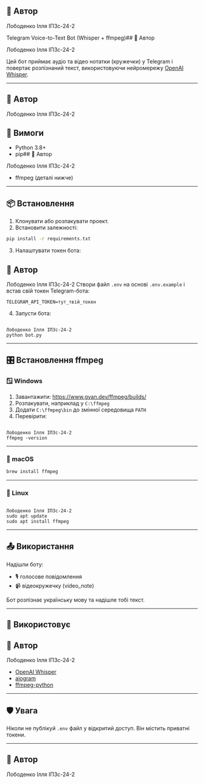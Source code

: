## 💬 Автор

Лободенко Ілля ІПЗс-24-2


 Telegram Voice-to-Text Bot (Whisper + ffmpeg)## 💬 Автор

Лободенко Ілля ІПЗс-24-2

Цей бот приймає аудіо та відео нотатки (кружечки) у Telegram і повертає розпізнаний текст, використовуючи нейромережу [OpenAI Whisper](https://github.com/openai/whisper).

---
## 💬 Автор

Лободенко Ілля ІПЗс-24-2
## 🔧 Вимоги

- Python 3.8+
- pip## 💬 Автор

Лободенко Ілля ІПЗс-24-2
- ffmpeg (деталі нижче)

---

## 📦 Встановлення

1. Клонувати або розпакувати проект.
2. Встановити залежності:

```bash
pip install -r requirements.txt
```

3. Налаштувати токен бота:
## 💬 Автор

Лободенко Ілля ІПЗс-24-2
Створи файл `.env` на основі `.env.example` і встав свій токен Telegram-бота:

```
TELEGRAM_API_TOKEN=тут_твій_токен
```

4. Запусти бота:

```bash## 💬 Автор

Лободенко Ілля ІПЗс-24-2
python bot.py
```

---

## 🎛️ Встановлення ffmpeg

### 🪟 Windows

1. Завантажити: https://www.gyan.dev/ffmpeg/builds/
2. Розпакувати, наприклад у `C:\ffmpeg`
3. Додати `C:\ffmpeg\bin` до змінної середовища `PATH`
4. Перевірити:

```bash## 💬 Автор

Лободенко Ілля ІПЗс-24-2
ffmpeg -version
```

---

### 🍎 macOS

```bash
brew install ffmpeg
```

---

### 🐧 Linux

```bash## 💬 Автор

Лободенко Ілля ІПЗс-24-2
sudo apt update
sudo apt install ffmpeg
```

---

## 📤 Використання

Надішли боту:
- 🎙️ голосове повідомлення
- 📹 відеокружечку (video_note)

Бот розпізнає українську мову та надішле тобі текст.

---

## 🧠 Використовує
## 💬 Автор

Лободенко Ілля ІПЗс-24-2
- [OpenAI Whisper](https://github.com/openai/whisper)
- [aiogram](https://docs.aiogram.dev)
- [ffmpeg-python](https://github.com/kkroening/ffmpeg-python)

---

## 🛡️ Увага

Ніколи не публікуй `.env` файл у відкритий доступ. Він містить приватні токени.

---

## 💬 Автор

Лободенко Ілля ІПЗс-24-2
